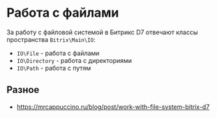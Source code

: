 # Работа с файлами
За работу с файловой системой в Битрикс D7 отвечают классы пространства `Bitrix\Main\IO`:
- `IO\File` - работа с файлами
- `IO\Directory` -  работа с директориями
- `IO\Path` - работа с путям

## Разное
- https://mrcappuccino.ru/blog/post/work-with-file-system-bitrix-d7
